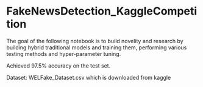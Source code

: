 # FakeNewsDetection_KaggleCompetition

The goal of the following notebook is to build novelity and research by building hybrid traditional models and training them, performing various testing methods and hyper-parameter tuning.

Achieved 97.5% accuracy on the test set.

Dataset: WELFake_Dataset.csv which is downloaded from kaggle

